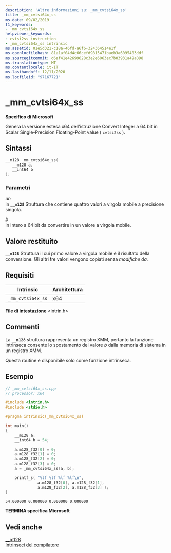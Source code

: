 ```yaml
---
description: 'Altre informazioni su: _mm_cvtsi64x_ss'
title: _mm_cvtsi64x_ss
ms.date: 09/02/2019
f1_keywords:
- _mm_cvtsi64x_ss
helpviewer_keywords:
- cvtsi2ss instruction
- _mm_cvtsi64x_ss intrinsic
ms.assetid: 01e5d321-c18a-46fd-a6f6-324364514e1f
ms.openlocfilehash: 81a1af04d4c66cefd9815471baeb3a6095403ddf
ms.sourcegitcommit: d6af41e42699628c3e2e6063ec7b03931a49a098
ms.translationtype: MT
ms.contentlocale: it-IT
ms.lasthandoff: 12/11/2020
ms.locfileid: "97167721"
---
```

# <a name="_mm_cvtsi64x_ss"></a>_mm_cvtsi64x_ss

**Specifico di Microsoft**

Genera la versione estesa x64 dell'istruzione Convert Integer a 64 bit in Scalar Single-Precision Floating-Point value ( `cvtsi2ss` ).

## <a name="syntax"></a>Sintassi

```C
__m128 _mm_cvtsi64x_ss(
   __m128 a,
   __int64 b
);
```

### <a name="parameters"></a>Parametri

*un*\
in **`__m128`** Struttura che contiene quattro valori a virgola mobile a precisione singola.

*b*\
in Intero a 64 bit da convertire in un valore a virgola mobile.

## <a name="return-value"></a>Valore restituito

**`__m128`** Struttura il cui primo valore a virgola mobile è il risultato della conversione. Gli altri tre valori vengono copiati senza *modifiche da.*

## <a name="requirements"></a>Requisiti

|Intrinsic|Architettura|
|---------------|------------------|
|`_mm_cvtsi64x_ss`|x64|

**File di intestazione** \<intrin.h>

## <a name="remarks"></a>Commenti

La **`__m128`** struttura rappresenta un registro XMM, pertanto la funzione intrinseca consente lo spostamento del valore *b* dalla memoria di sistema in un registro XMM.

Questa routine è disponibile solo come funzione intrinseca.

## <a name="example"></a>Esempio

```cpp
// _mm_cvtsi64x_ss.cpp
// processor: x64

#include <intrin.h>
#include <stdio.h>

#pragma intrinsic(_mm_cvtsi64x_ss)

int main()
{
    __m128 a;
    __int64 b = 54;

    a.m128_f32[0] = 0;
    a.m128_f32[1] = 0;
    a.m128_f32[2] = 0;
    a.m128_f32[3] = 0;
    a = _mm_cvtsi64x_ss(a, b);

    printf_s( "%lf %lf %lf %lf\n",
              a.m128_f32[0], a.m128_f32[1],
              a.m128_f32[2], a.m128_f32[3] );
}
```

```Output
54.000000 0.000000 0.000000 0.000000
```

**TERMINA specifica Microsoft**

## <a name="see-also"></a>Vedi anche

[__m128](../cpp/m128.md)\
[Intrinseci del compilatore](../intrinsics/compiler-intrinsics.md)
